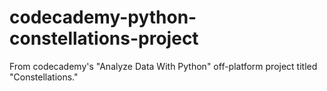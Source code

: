 # codecademy-python-constellations-project
From codecademy's "Analyze Data With Python" off-platform project titled "Constellations."
